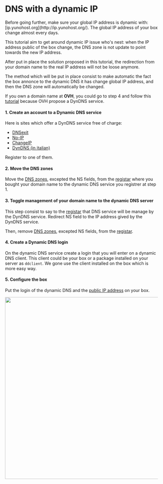 # DNS with a dynamic IP

<div class="alert alert-warning">Before going further, make sure your global IP address is dynamic with: [ip.yunohost.org](http://ip.yunohost.org/). The global IP address of your box change almost every days.</div>

This tutorial aim to get around dynamic IP issue who's nest: when the IP address public of the box change, the DNS zone is not update to point towards the new IP address.

After put in place the solution proposed in this tutorial, the redirection from your domain name to the real IP address will not be loose anymore.

The method which will be put in place consist to make automatic the fact the box annonce to the dynamic DNS it has change global IP address, and then the DNS zone will automatically be changed.

If you own a domain name at **OVH**, you could go to step 4 and follow this [tutorial](OVH_fr) because OVH propose a DynDNS service.

#### 1. Create an account to a Dynamic DNS service
Here is sites which offer a DynDNS service free of charge:
* [DNSexit](https://www.dnsexit.com/Direct.sv?cmd=dynDns)
* [No-IP](https://www.noip.com/remote-access)
* [ChangeIP](https://changeip.com)
* [DynDNS (in italian)](https://dyndns.it)

Register to one of them.

#### 2. Move the DNS zones
Move the [DNS zones](dns_config), excepted the NS fields, from the [registar](registar_en) where you bought your domain name to the dynamic DNS service you registrer at step 1.

#### 3. Toggle management of your domain name to the dynamic DNS server
This step consist to say to the [registar](registar_en) that DNS service will be manage by the DynDNS service.
Redirect NS field to the IP address gived by the DynDNS service.

Then, remove [DNS zones](dns_config), excepted NS fields, from the [registar](registar_en).

#### 4. Create a Dynamic DNS login
On the dynamic DNS service create a login that you will enter on a dynamic DNS client.
This client could be your box or a package installed on your server as `ddclient`.
We gone use the client installed on the box which is more easy way.

#### 5. Configure the box
Put the login of the dynamic DNS and the [public IP address](http://ip.yunohost.org/) on your box.

<img src="https://yunohost.org/images/dns_dynamic-ip_box_conf.png" width=600>
